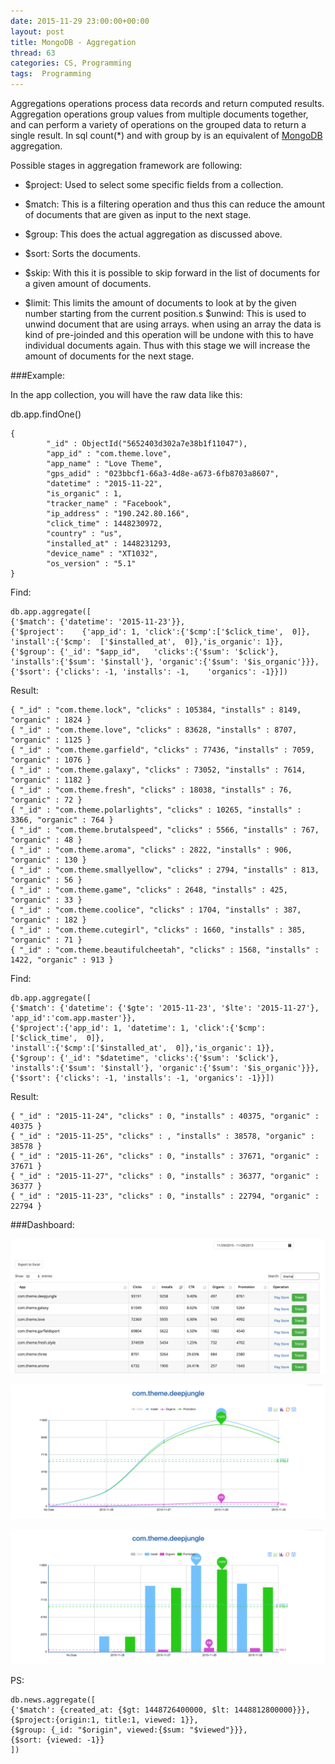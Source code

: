 ```yaml
---
date: 2015-11-29 23:00:00+00:00
layout: post
title: MongoDB - Aggregation
thread: 63
categories: CS, Programming
tags:  Programming
---
```


Aggregations operations process data records and return computed results. Aggregation operations group values from multiple documents together, and can perform a variety of operations on the grouped data to return a single result. In sql count(*) and with group by is an equivalent of [MongoDB](https://www.mongodb.org/) aggregation.

Possible stages in aggregation framework are following:

* $project: Used to select some specific fields from a collection.

* $match: This is a filtering operation and thus this can reduce the amount of documents that are given as input to the next stage.

* $group: This does the actual aggregation as discussed above.

* $sort: Sorts the documents.

* $skip: With this it is possible to skip forward in the list of documents for a given amount of documents.
* $limit: This limits the amount of documents to look at by the given number starting from the current position.s
$unwind: This is used to unwind document that are using arrays. when using an array the data is kind of pre-joinded and this operation will be undone with this to have individual documents again. Thus with this stage we will increase the amount of documents for the next stage.

###Example:

In the app collection, you will have the raw data like this:

db.app.findOne()

	{
			"_id" : ObjectId("5652403d302a7e38b1f11047"),
			"app_id" : "com.theme.love",
			"app_name" : "Love Theme",
			"gps_adid" : "023bbcf1-66a3-4d8e-a673-6fb8703a8607",
			"datetime" : "2015-11-22",
			"is_organic" : 1,
			"tracker_name" : "Facebook",
			"ip_address" : "190.242.80.166",
			"click_time" : 1448230972,
			"country" : "us",
			"installed_at" : 1448231293,
			"device_name" : "XT1032",
			"os_version" : "5.1"
	}

Find:

	db.app.aggregate([
	{'$match': {'datetime': '2015-11-23'}}, 
	{'$project':	{'app_id': 1, 'click':{'$cmp':['$click_time',  0]}, 
	'install':{'$cmp':	['$installed_at',  0]},'is_organic': 1}},
	{'$group': {'_id': "$app_id", 	'clicks':{'$sum': '$click'}, 
	'installs':{'$sum': '$install'}, 'organic':{'$sum': '$is_organic'}}}, 
	{'$sort': {'clicks': -1, 'installs': -1, 	'organics': -1}}])
	
Result:

	{ "_id" : "com.theme.lock", "clicks" : 105384, "installs" : 8149, "organic" : 1824 }
	{ "_id" : "com.theme.love", "clicks" : 83628, "installs" : 8707, "organic" : 1125 }
	{ "_id" : "com.theme.garfield", "clicks" : 77436, "installs" : 7059, "organic" : 1076 }
	{ "_id" : "com.theme.galaxy", "clicks" : 73052, "installs" : 7614, "organic" : 1182 }
	{ "_id" : "com.theme.fresh", "clicks" : 18038, "installs" : 76, "organic" : 72 }
	{ "_id" : "com.theme.polarlights", "clicks" : 10265, "installs" : 3366, "organic" : 764 }
	{ "_id" : "com.theme.brutalspeed", "clicks" : 5566, "installs" : 767, "organic" : 48 }
	{ "_id" : "com.theme.aroma", "clicks" : 2822, "installs" : 906, "organic" : 130 }
	{ "_id" : "com.theme.smallyellow", "clicks" : 2794, "installs" : 813, "organic" : 56 }
	{ "_id" : "com.theme.game", "clicks" : 2648, "installs" : 425, "organic" : 33 }
	{ "_id" : "com.theme.coolice", "clicks" : 1704, "installs" : 387, "organic" : 182 }
	{ "_id" : "com.theme.cutegirl", "clicks" : 1660, "installs" : 385, "organic" : 71 }
	{ "_id" : "com.theme.beautifulcheetah", "clicks" : 1568, "installs" : 1422, "organic" : 913 }
	
Find:

	db.app.aggregate([
	{'$match': {'datetime': {'$gte': '2015-11-23', '$lte': '2015-11-27'},
	'app_id':'com.app.master'}}, 
	{'$project':{'app_id': 1, 'datetime': 1, 'click':{'$cmp':['$click_time',  0]}, 
	'install':{'$cmp':['$installed_at',  0]},'is_organic': 1}},
	{'$group': {'_id': "$datetime", 'clicks':{'$sum': '$click'}, 
	'installs':{'$sum': '$install'}, 'organic':{'$sum': '$is_organic'}}}, 
	{'$sort': {'clicks': -1, 'installs': -1, 'organics': -1}}])

Result:

	{ "_id" : "2015-11-24", "clicks" : 0, "installs" : 40375, "organic" : 40375 }
	{ "_id" : "2015-11-25", "clicks" : , "installs" : 38578, "organic" : 38578 }
	{ "_id" : "2015-11-26", "clicks" : 0, "installs" : 37671, "organic" : 37671 }
	{ "_id" : "2015-11-27", "clicks" : 0, "installs" : 36377, "organic" : 36377 }
	{ "_id" : "2015-11-23", "clicks" : 0, "installs" : 22794, "organic" : 22794 }

###Dashboard:

![Alt text](/images/MongoDB-dashboard.png)

![Alt text](/images/MongoDB-dashboard2.png)

![Alt text](/images/MongoDB-dashboard3.png)


PS:

	db.news.aggregate([
	{'$match': {created_at: {$gt: 1448726400000, $lt: 1448812800000}}}, 
	{$project:{origin:1, title:1, viewed: 1}}, 
	{$group: {_id: "$origin", viewed:{$sum: "$viewed"}}}, 
	{$sort: {viewed: -1}}
	])

